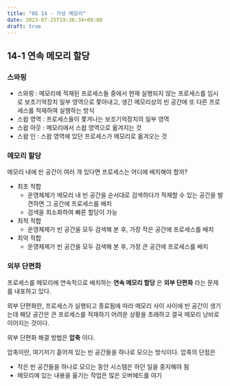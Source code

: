 ```yaml
---
title: "OS 14 - 가상 메모리"
date: 2023-07-25T19:36:34+09:00
draft: true
---
```


## 14-1 연속 메모리 할당
### 스와핑
- 스와핑 : 메모리에 적재된 프로세스들 중에서 현재 실행되지 않는 프로세스를 임시로 보조기억장치 일부 영역으로 쫓아내고, 생긴 메모리상의 빈 공간에 또 다른 프로세스를 적재하여 실행하는 방식
- 스왑 영역 : 프로세스들이 쫓겨나는 보조기억장치의 일부 영역
- 스왑 아웃 : 메모리에서 스왑 영역으로 옮겨지는 것
- 스왑 인 : 스왑 영역에 있던 프로세스가 메모리로 옮겨오는 것

### 메모리 할당
메모리 내에 빈 공간이 여러 개 있다면 프로세스는 어디에 배치해야 할까?
- 최초 적합
  - 운영체제가 메모리 내 빈 공간을 순서대로 검색하다가 적재할 수 있는 공간을 발견하면 그 공간에 프로세스를 배치
  - 검색을 최소화하여 빠른 할당이 가능
- 최적 적합
  - 운영체제가 빈 공간을 모두 검색해 본 후, 가장 작은 공간에 프로세스를 배치
- 최악 적합
  - 운영체제가 빈 공간을 모두 검색해 본 후, 가장 큰 공간에 프로세스를 배치

### 외부 단편화
프로세스를 메모리에 연속적으로 배치하는 **연속 메모리 할당** 은 **외부 단편화** 라는 문제를 내포하고 있다.

외부 단편화란, 프로세스가 실행되고 종료됨에 따라 메모리 사이 사이에 빈 공간이 생기는데 해당 공간은 큰 프로세스를 적재하기 어려운 상황을 초래하고 결국 메모리 낭비로 이어지는 것이다.

외부 단편화 해결 방법은 **압축** 이다.

압축이란, 여기저기 흩어져 있는 빈 공간들을 하나로 모으는 방식이다. 압축의 단점은
- 작은 빈 공간들을 하나로 모으는 동안 시스템은 하던 일을 중지해야 됨
- 메모리에 있는 내용을 옮기는 작업은 많은 오버헤드를 야기
